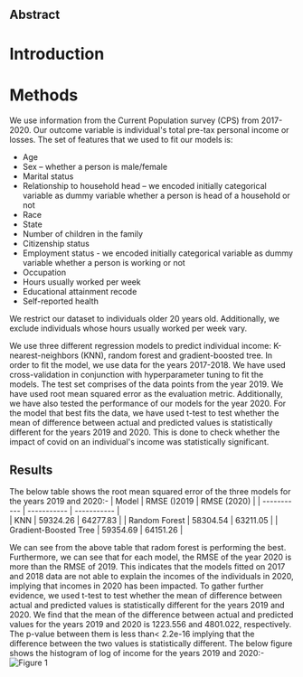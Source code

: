 ## Abstract
# Introduction
# Methods
We use information from the Current Population survey (CPS) from 2017-2020. Our outcome variable is individual's total pre-tax personal income or losses. The set of features that we used to fit our models is:   
* Age   
* Sex – whether a person is male/female 
* Marital status 
* Relationship to household head – we encoded initially categorical variable as dummy variable whether a person is head of a household or not 
* Race 
* State 
* Number of children in the family 
* Citizenship status 
* Employment status - we encoded initially categorical variable as dummy variable whether a person is working or not 
* Occupation 
* Hours usually worked per week 
* Educational attainment recode 
* Self-reported health 
  
We restrict our dataset to individuals older 20 years old. Additionally, we exclude individuals whose hours usually worked per week vary. 
  
We use three different regression models to predict individual income: K-nearest-neighbors (KNN), random forest and gradient-boosted tree. In order to fit the model, we use data for the years 2017-2018. We have used cross-validation in conjunction with hyperparameter tuning to fit the models. The test set comprises of the data points from the year 2019. We have used root mean squared error as the evaluation metric. 
Additionally, we have also tested the performance of our models for the year 2020. For the model that best fits the data, we have used t-test to test whether the mean of difference between actual and predicted values is statistically different for the years 2019 and 2020. This is done to check whether the impact of covid on an individual's income was statistically significant.   
## Results
The below table shows the root mean squared error of the three models for the years 2019 and 2020:-
| Model      | RMSE ()2019 | RMSE (2020)  |
| ----------- | ----------- | ----------- |   
| KNN     | 59324.26     |       64277.83       |
| Random Forest   | 58304.54      |   63211.05    |
| Gradient-Boosted Tree   | 59354.69       |      64151.26       |

  
 We can see from the above table that radom forest is performing the best. Furthermore, we can see that for each model, the RMSE of the year 2020 is more than the RMSE of 2019. This indicates that the models fitted on 2017 and 2018 data are not able to explain the incomes of the individuals in 2020, implying that incomes in 2020 has been impacted. To gather further evidence, we used t-test to test whether the mean of difference between actual and predicted values is statistically different for the years 2019 and 2020. We find that the mean of the difference between actual and predicted values for the years 2019 and 2020 is 1223.556 and 4801.022, respectively.  The p-value between them is less than< 2.2e-16 implying that the difference between the two values is statistically different.
 The below figure shows the histogram of log of income for the years 2019 and 2020:-    
 ![](actual_and_predicted_income.png "Figure 1")
  
